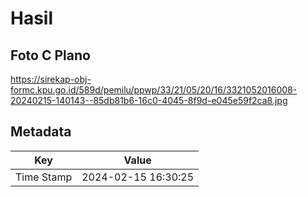 # Hasil

## Foto C Plano

https://sirekap-obj-formc.kpu.go.id/589d/pemilu/ppwp/33/21/05/20/16/3321052016008-20240215-140143--85db81b6-16c0-4045-8f9d-e045e59f2ca8.jpg


## Metadata

| Key        | Value               |
| ---------- | ------------------- |
| Time Stamp | 2024-02-15 16:30:25 |



